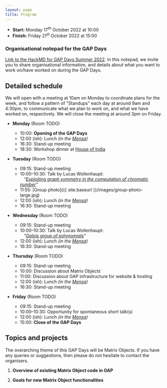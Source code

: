 ```yaml
---
layout: page
title: Program
---
```


* __Start:__ Monday 17<sup>th</sup> October 2022 at 10:00
* __Finish:__ Friday 21<sup>st</sup> October 2022 at 15:00

### Organisational notepad for the GAP Days

[Link to the HackMD for GAP Days Summer
2022](https://hackmd.io/Zx09dY1UQMyOmUfrpPk9dg).  In this notepad, we invite you
to share organisational information, and details about what you want to work
on/have worked on during the GAP Days.


## Detailed schedule

We will open with a meeting at 10am on Monday to coordinate plans for the week,
and follow a pattern of "Standups" each day at around 9am and 4:30pm, to
communicate what we plan to work on, and what we have worked on, respectively.
We will close the meeting at around 3pm on Friday.

- **Monday** (Room TODO)
  - 10:00: **Opening of the GAP Days**
  - 12:00 (ish): Lunch *(in the [Mensa](https://www.studierendenwerk-aachen.de/de/Gastronomie/mensa-academica-wochenplan.html))*
  - 16:30: Stand-up meeting
  - 18:30: Workshop dinner at [House of India](https://house-of-india.de)

- **Tuesday** (Room TODO)
  - 09:15: Stand-up meeting
  - 10:00–10:30: Talk by Lucas Wollenhaupt:
  <br />&nbsp;&nbsp;
  *“<a href="{{ site.baseurl }}/abstracts/soicher">Exploiting graph symmetry in the computation of chromatic number</a>”*
  - 11:55: [Group photo]({{ site.baseurl }}/images/group-photo-large.jpg)
  - 12:00 (ish): Lunch *(in the [Mensa](https://www.studierendenwerk-aachen.de/de/Gastronomie/mensa-academica-wochenplan.html))*
  - 16:30: Stand-up meeting

- **Wednesday** (Room TODO)
  - 09:15: Stand-up meeting
  - 10:00–10:30: Talk by Lucas Wollenhaupt:
  <br />&nbsp;&nbsp;
  *“<a href="{{ site.baseurl }}/abstracts/delecroix">Galois group of polynomials</a>”*
  - 12:00 (ish): Lunch *(in the [Mensa](https://www.studierendenwerk-aachen.de/de/Gastronomie/mensa-academica-wochenplan.html))*
  - 16:30: Stand-up meeting

- **Thursday** (Room TODO)
  - 09:15: Stand-up meeting
  - 10:00: Discussion about Matrix Objects`
  - 11:00: Discussion about GAP infrastructure for
           website &amp; hosting
  - 12:00 (ish): Lunch *(in the [Mensa](https://www.studierendenwerk-aachen.de/de/Gastronomie/mensa-academica-wochenplan.html))*
  - 16:30: Stand-up meeting

- **Friday** (Room TODO)
  - 09:15: Stand-up meeting
  - 10:00–10:30: Opportunity for spontaneous short talk(s)
  - 12:00 (ish): Lunch *(in the [Mensa](https://www.studierendenwerk-aachen.de/de/Gastronomie/mensa-academica-wochenplan.html))*
  - 15:00: **Close of the GAP Days**


## Topics and projects

The overarching theme of this GAP Days will be Matrix Objects.  If you have any
queries or suggestions, then please do not hesitate to contact the organisers.

1. __Overview of existing Matrix Object code in GAP__

2. __Goals for new Matrix Object functionalities__
